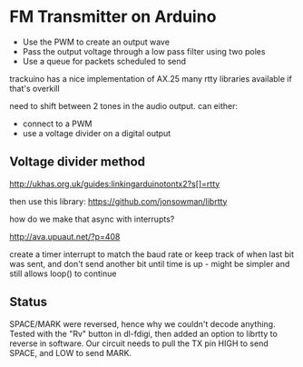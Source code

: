 FM Transmitter on Arduino
=========================

* Use the PWM to create an output wave
* Pass the output voltage through a low pass filter using two poles
* Use a queue for packets scheduled to send

trackuino has a nice implementation of AX.25
many rtty libraries available if that's overkill

need to shift between 2 tones in the audio output. can either:

* connect to a PWM
* use a voltage divider on a digital output

## Voltage divider method

http://ukhas.org.uk/guides:linkingarduinotontx2?s[]=rtty

then use this library: https://github.com/jonsowman/librtty

how do we make that async with interrupts?

http://ava.upuaut.net/?p=408

create a timer interrupt to match the baud rate
or keep track of when last bit was sent, and don't send another bit until time
is up - might be simpler and still allows loop() to continue

## Status

SPACE/MARK were reversed, hence why we couldn't decode anything. Tested with the
"Rv" button in dl-fdigi, then added an option to librtty to reverse in software.
Our circuit needs to pull the TX pin HIGH to send SPACE, and LOW to send MARK.
